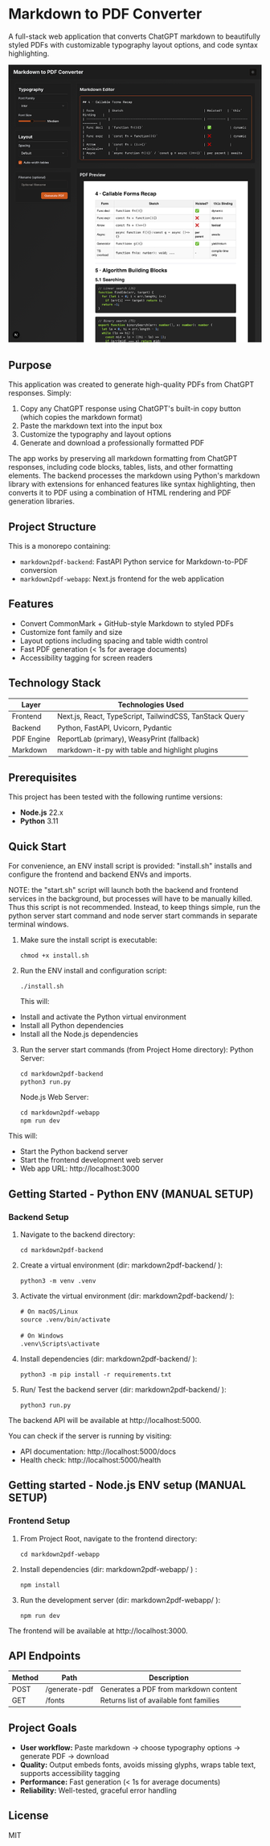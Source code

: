 # Markdown to PDF Converter

A full-stack web application that converts ChatGPT markdown to beautifully styled PDFs with customizable typography layout options, and code syntax highlighting.

![ui screenshot](./README.png)

## Purpose

This application was created to generate high-quality PDFs from ChatGPT responses. Simply:

1. Copy any ChatGPT response using ChatGPT's built-in copy button (which copies the markdown format)
2. Paste the markdown text into the input box
3. Customize the typography and layout options
4. Generate and download a professionally formatted PDF

The app works by preserving all markdown formatting from ChatGPT responses, including code blocks, tables, lists, and other formatting elements. The backend processes the markdown using Python's markdown library with extensions for enhanced features like syntax highlighting, then converts it to PDF using a combination of HTML rendering and PDF generation libraries.

## Project Structure

This is a monorepo containing:

- `markdown2pdf-backend`: FastAPI Python service for Markdown-to-PDF conversion
- `markdown2pdf-webapp`: Next.js frontend for the web application

## Features

- Convert CommonMark + GitHub-style Markdown to styled PDFs
- Customize font family and size
- Layout options including spacing and table width control
- Fast PDF generation (< 1s for average documents)
- Accessibility tagging for screen readers

## Technology Stack

| Layer      | Technologies Used                                       |
| ---------- | ------------------------------------------------------- |
| Frontend   | Next.js, React, TypeScript, TailwindCSS, TanStack Query |
| Backend    | Python, FastAPI, Uvicorn, Pydantic                      |
| PDF Engine | ReportLab (primary), WeasyPrint (fallback)              |
| Markdown   | markdown-it-py with table and highlight plugins         |

## Prerequisites

This project has been tested with the following runtime versions:

- **Node.js** 22.x
- **Python** 3.11

## Quick Start

For convenience, an ENV install script is provided:
"install.sh" installs and configure the frontend and backend ENVs and imports.

NOTE: the "start.sh" script will launch both the backend and frontend services in the background, but processes will have to be manually killed. Thus this script is not recommended. Instead, to keep things simple, run the python server start command and node server start commands in separate terminal windows.

1. Make sure the install script is executable:

   ```
   chmod +x install.sh
   ```

2. Run the ENV install and configuration script:
   ```
   ./install.sh
   ```
   This will:

- Install and activate the Python virtual environment
- Install all Python dependencies
- Install all the Node.js dependencies

3. Run the server start commands (from Project Home directory):
   Python Server:

   ```
   cd markdown2pdf-backend
   python3 run.py
   ```

   Node.js Web Server:

   ```
   cd markdown2pdf-webapp
   npm run dev
   ```

This will:

- Start the Python backend server
- Start the frontend development web server
- Web app URL: http://localhost:3000

## Getting Started - Python ENV (MANUAL SETUP)

### Backend Setup

1. Navigate to the backend directory:

   ```
   cd markdown2pdf-backend
   ```

2. Create a virtual environment (dir: markdown2pdf-backend/ ):

   ```
   python3 -m venv .venv
   ```

3. Activate the virtual environment (dir: markdown2pdf-backend/ ):

   ```
   # On macOS/Linux
   source .venv/bin/activate

   # On Windows
   .venv\Scripts\activate
   ```

4. Install dependencies (dir: markdown2pdf-backend/ ):

   ```
   python3 -m pip install -r requirements.txt
   ```

5. Run/ Test the backend server (dir: markdown2pdf-backend/ ):

   ```
   python3 run.py
   ```

The backend API will be available at http://localhost:5000.

You can check if the server is running by visiting:

- API documentation: http://localhost:5000/docs
- Health check: http://localhost:5000/health

## Getting started - Node.js ENV setup (MANUAL SETUP)

### Frontend Setup

1. From Project Root, navigate to the frontend directory:

   ```
   cd markdown2pdf-webapp
   ```

2. Install dependencies (dir: markdown2pdf-webapp/ ) :

   ```
   npm install
   ```

3. Run the development server (dir: markdown2pdf-webapp/ ):
   ```
   npm run dev
   ```

The frontend will be available at http://localhost:3000.

## API Endpoints

| Method | Path          | Description                             |
| ------ | ------------- | --------------------------------------- |
| POST   | /generate-pdf | Generates a PDF from markdown content   |
| GET    | /fonts        | Returns list of available font families |

## Project Goals

- **User workflow:** Paste markdown → choose typography options → generate PDF → download
- **Quality:** Output embeds fonts, avoids missing glyphs, wraps table text, supports accessibility tagging
- **Performance:** Fast generation (< 1s for average documents)
- **Reliability:** Well-tested, graceful error handling

## License

MIT
